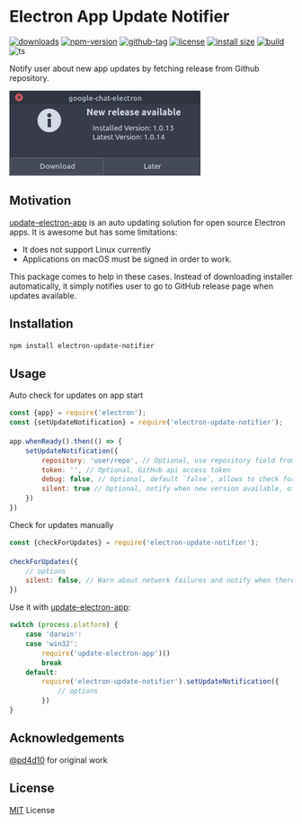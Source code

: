 # Electron App Update Notifier

[![downloads](https://badgen.net/npm/dt/electron-update-notifier)](https://npm-stat.com/charts.html?package=electron-update-notifier&from=2020-12-01)
[![npm-version](https://badgen.net/npm/v/electron-update-notifier)](https://www.npmjs.com/package/electron-update-notifier)
[![github-tag](https://badgen.net/github/tag/ankurk91/electron-update-notifier)](https://github.com/ankurk91/electron-update-notifier/tags)
[![license](https://badgen.net/github/license/ankurk91/electron-update-notifier)](LICENSE.txt)
[![install size](https://packagephobia.com/badge?p=electron-update-notifier)](https://packagephobia.com/result?p=electron-update-notifier)
[![build](https://github.com/ankurk91/electron-update-notifier/workflows/build/badge.svg)](https://github.com/ankurk91/electron-update-notifier/actions)
![ts](https://badgen.net/badge/Built%20With/TypeScript/blue)

Notify user about new app updates by fetching release from Github repository.

![screenshot](/.github/static/update-dialog.png)

## Motivation

[update-electron-app](https://github.com/electron/update-electron-app) is an auto updating solution for open source
Electron apps. It is awesome but has some limitations:

- It does not support Linux currently
- Applications on macOS must be signed in order to work.

This package comes to help in these cases. Instead of downloading installer automatically, it simply notifies user to go
to GitHub release page when updates available.

## Installation

```sh
npm install electron-update-notifier
```

## Usage

Auto check for updates on app start

```js
const {app} = require('electron');
const {setUpdateNotification} = require('electron-update-notifier');

app.whenReady().then(() => {
    setUpdateNotification({
        repository: 'user/repo', // Optional, use repository field from your package.json when not specified
        token: '', // Optional, GitHub api access token
        debug: false, // Optional, default `false`, allows to check for updates during development as well
        silent: true // Optional, notify when new version available, otherwise remain silent 
    })
})
```

Check for updates manually

```js
const {checkForUpdates} = require('electron-update-notifier');

checkForUpdates({
    // options 
    silent: false, // Warn about network failures and notify when there is no updates
})
```

Use it with [update-electron-app](https://github.com/electron/update-electron-app):

```js
switch (process.platform) {
    case 'darwin':
    case 'win32':
        require('update-electron-app')()
        break
    default:
        require('electron-update-notifier').setUpdateNotification({
            // options
        })
}
```

## Acknowledgements

[@pd4d10](https://github.com/pd4d10) for original work

## License

[MIT](LICENSE.txt) License
